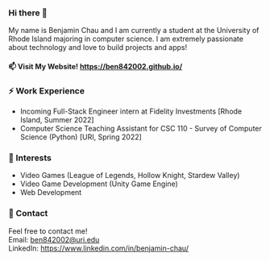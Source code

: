 ### Hi there 👋

My name is Benjamin Chau and I am currently a student at the University of Rhode Island majoring in computer science. I am extremely passionate about technology and love to build projects and apps!

#### 📫 Visit My Website! https://ben842002.github.io/

### ⚡ Work Experience
- Incoming Full-Stack Engineer intern at Fidelity Investments [Rhode Island, Summer 2022]
- Computer Science Teaching Assistant for CSC 110 - Survey of Computer Science (Python) [URI, Spring 2022]

### 🌱 Interests
- Video Games (League of Legends, Hollow Knight, Stardew Valley)
- Video Game Development (Unity Game Engine)
- Web Development 

### 💬 Contact
Feel free to contact me!  
Email: ben842002@uri.edu  
LinkedIn: https://www.linkedin.com/in/benjamin-chau/

<!--
Here are some ideas to get you started:

- 🔭 I’m currently working on ...
- 🌱 I’m currently learning ...
- 👯 I’m looking to collaborate on ...
- 🤔 I’m looking for help with ...
- 💬 Ask me about ...
- 📫 How to reach me: ...
- 😄 Pronouns: ...
- ⚡ Fun fact: ...
-->
